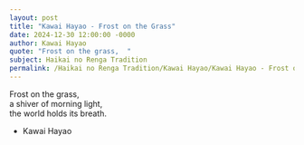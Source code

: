```yaml
---
layout: post
title: "Kawai Hayao - Frost on the Grass"
date: 2024-12-30 12:00:00 -0000
author: Kawai Hayao
quote: "Frost on the grass,  "
subject: Haikai no Renga Tradition
permalink: /Haikai no Renga Tradition/Kawai Hayao/Kawai Hayao - Frost on the Grass
---
```


Frost on the grass,  
a shiver of morning light,  
the world holds its breath.

- Kawai Hayao

